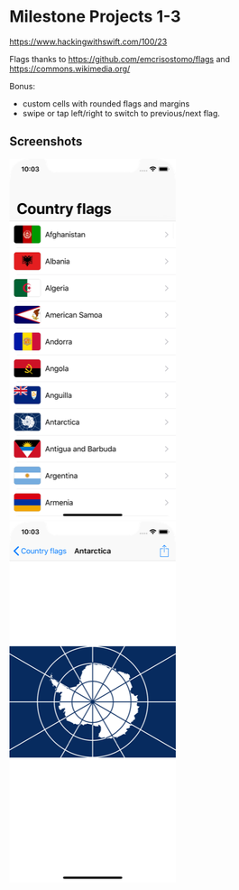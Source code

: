 # Milestone Projects 1-3

https://www.hackingwithswift.com/100/23

Flags thanks to https://github.com/emcrisostomo/flags and https://commons.wikimedia.org/

Bonus:
- custom cells with rounded flags and margins
- swipe or tap left/right to switch to previous/next flag.

## Screenshots

![screenshot1](screenshots/screen01.png)
![screenshot2](screenshots/screen02.png)
